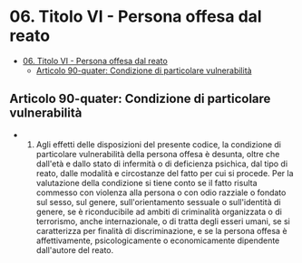 # 06. Titolo VI - Persona offesa dal reato

- [06. Titolo VI - Persona offesa dal reato](#06-titolo-vi---persona-offesa-dal-reato)
  - [Articolo 90-quater: Condizione di particolare vulnerabilità](#articolo-90-quater-condizione-di-particolare-vulnerabilità)

## Articolo 90-quater: Condizione di particolare vulnerabilità 

- 1. Agli effetti delle disposizioni del presente codice, la condizione di particolare vulnerabilità della persona offesa è desunta, oltre che dall'età e dallo stato di infermità o di deficienza psichica, dal tipo di reato, dalle modalità e circostanze del fatto per cui si procede. Per la valutazione della condizione si tiene conto se il fatto risulta commesso con violenza alla persona o con odio razziale o fondato sul sesso, sul genere, sull'orientamento sessuale o sull'identità di genere, se è riconducibile ad ambiti di criminalità organizzata o di terrorismo, anche internazionale, o di tratta degli esseri umani, se si caratterizza per finalità di discriminazione, e se la persona offesa è affettivamente, psicologicamente o economicamente dipendente dall'autore del reato.
